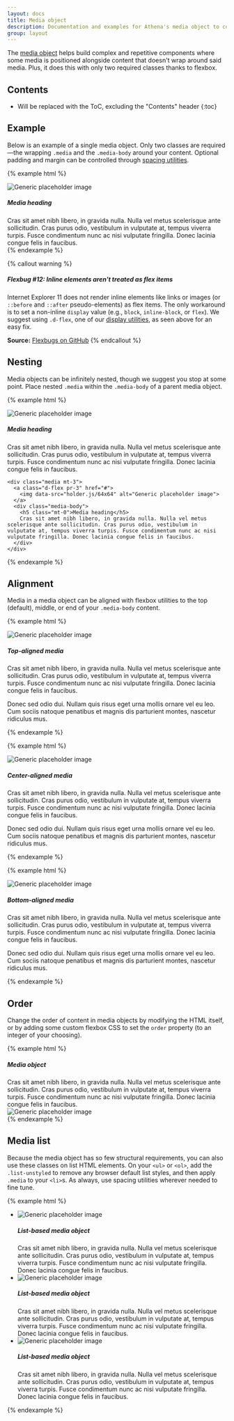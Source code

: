 ```yaml
---
layout: docs
title: Media object
description: Documentation and examples for Athena's media object to construct highly repetitive components like blog comments, tweets, and the like.
group: layout
---
```


The [media object](http://www.stubbornella.org/content/2010/06/25/the-media-object-saves-hundreds-of-lines-of-code/) helps build complex and repetitive components where some media is positioned alongside content that doesn't wrap around said media. Plus, it does this with only two required classes thanks to flexbox.


## Contents

* Will be replaced with the ToC, excluding the "Contents" header
{:toc}


## Example

Below is an example of a single media object. Only two classes are required—the wrapping `.media` and the `.media-body` around your content. Optional padding and margin can be controlled through [spacing utilities](/utilities/spacing/).

{% example html %}
<div class="media">
  <img class="d-flex mr-3" data-src="holder.js/64x64" alt="Generic placeholder image">
  <div class="media-body">
    <h5 class="mt-0">Media heading</h5>
    Cras sit amet nibh libero, in gravida nulla. Nulla vel metus scelerisque ante sollicitudin. Cras purus odio, vestibulum in vulputate at, tempus viverra turpis. Fusce condimentum nunc ac nisi vulputate fringilla. Donec lacinia congue felis in faucibus.
  </div>
</div>
{% endexample %}

{% callout warning %}
##### Flexbug #12: Inline elements aren't treated as flex items

Internet Explorer 11 does not render inline elements like links or images (or `::before` and `::after` pseudo-elements) as flex items. The only workaround is to set a non-inline `display` value (e.g., `block`, `inline-block`, or `flex`). We suggest using `.d-flex`, one of our [display utilities](/utilities/display-property/), as seen above for an easy fix.

**Source:** [Flexbugs on GitHub](https://github.com/philipwalton/flexbugs#12-inline-elements-are-not-treated-as-flex-items)
{% endcallout %}


## Nesting

Media objects can be infinitely nested, though we suggest you stop at some point. Place nested `.media` within the `.media-body` of a parent media object.

{% example html %}
<div class="media">
  <img class="d-flex mr-3" data-src="holder.js/64x64" alt="Generic placeholder image">
  <div class="media-body">
    <h5 class="mt-0">Media heading</h5>
    Cras sit amet nibh libero, in gravida nulla. Nulla vel metus scelerisque ante sollicitudin. Cras purus odio, vestibulum in vulputate at, tempus viverra turpis. Fusce condimentum nunc ac nisi vulputate fringilla. Donec lacinia congue felis in faucibus.

    <div class="media mt-3">
      <a class="d-flex pr-3" href="#">
        <img data-src="holder.js/64x64" alt="Generic placeholder image">
      </a>
      <div class="media-body">
        <h5 class="mt-0">Media heading</h5>
        Cras sit amet nibh libero, in gravida nulla. Nulla vel metus scelerisque ante sollicitudin. Cras purus odio, vestibulum in vulputate at, tempus viverra turpis. Fusce condimentum nunc ac nisi vulputate fringilla. Donec lacinia congue felis in faucibus.
      </div>
    </div>
  </div>
</div>
{% endexample %}


## Alignment

Media in a media object can be aligned with flexbox utilities to the top (default), middle, or end of your `.media-body` content.

{% example html %}
<div class="media">
  <img class="d-flex align-self-start mr-3" data-src="holder.js/64x64" alt="Generic placeholder image">
  <div class="media-body">
    <h5 class="mt-0">Top-aligned media</h5>
    <p>Cras sit amet nibh libero, in gravida nulla. Nulla vel metus scelerisque ante sollicitudin. Cras purus odio, vestibulum in vulputate at, tempus viverra turpis. Fusce condimentum nunc ac nisi vulputate fringilla. Donec lacinia congue felis in faucibus.</p>
    <p>Donec sed odio dui. Nullam quis risus eget urna mollis ornare vel eu leo. Cum sociis natoque penatibus et magnis dis parturient montes, nascetur ridiculus mus.</p>
  </div>
</div>
{% endexample %}

{% example html %}
<div class="media">
  <img class="d-flex align-self-center mr-3" data-src="holder.js/64x64" alt="Generic placeholder image">
  <div class="media-body">
    <h5 class="mt-0">Center-aligned media</h5>
    <p>Cras sit amet nibh libero, in gravida nulla. Nulla vel metus scelerisque ante sollicitudin. Cras purus odio, vestibulum in vulputate at, tempus viverra turpis. Fusce condimentum nunc ac nisi vulputate fringilla. Donec lacinia congue felis in faucibus.</p>
    <p class="mb-0">Donec sed odio dui. Nullam quis risus eget urna mollis ornare vel eu leo. Cum sociis natoque penatibus et magnis dis parturient montes, nascetur ridiculus mus.</p>
  </div>
</div>
{% endexample %}

{% example html %}
<div class="media">
  <img class="d-flex align-self-end mr-3" data-src="holder.js/64x64" alt="Generic placeholder image">
  <div class="media-body">
    <h5 class="mt-0">Bottom-aligned media</h5>
    <p>Cras sit amet nibh libero, in gravida nulla. Nulla vel metus scelerisque ante sollicitudin. Cras purus odio, vestibulum in vulputate at, tempus viverra turpis. Fusce condimentum nunc ac nisi vulputate fringilla. Donec lacinia congue felis in faucibus.</p>
    <p class="mb-0">Donec sed odio dui. Nullam quis risus eget urna mollis ornare vel eu leo. Cum sociis natoque penatibus et magnis dis parturient montes, nascetur ridiculus mus.</p>
  </div>
</div>
{% endexample %}


## Order

Change the order of content in media objects by modifying the HTML itself, or by adding some custom flexbox CSS to set the `order` property (to an integer of your choosing).

{% example html %}
<div class="media">
  <div class="media-body">
    <h5 class="mt-0 mb-1">Media object</h5>
    Cras sit amet nibh libero, in gravida nulla. Nulla vel metus scelerisque ante sollicitudin. Cras purus odio, vestibulum in vulputate at, tempus viverra turpis. Fusce condimentum nunc ac nisi vulputate fringilla. Donec lacinia congue felis in faucibus.
  </div>
  <img class="d-flex ml-3" data-src="holder.js/64x64" alt="Generic placeholder image">
</div>
{% endexample %}


## Media list

Because the media object has so few structural requirements, you can also use these classes on list HTML elements. On your `<ul>` or `<ol>`, add the `.list-unstyled` to remove any browser default list styles, and then apply `.media` to your `<li>`s. As always, use spacing utilities wherever needed to fine tune.

{% example html %}
<ul class="list-unstyled">
  <li class="media">
    <img class="d-flex mr-3" data-src="holder.js/64x64" alt="Generic placeholder image">
    <div class="media-body">
      <h5 class="mt-0 mb-1">List-based media object</h5>
      Cras sit amet nibh libero, in gravida nulla. Nulla vel metus scelerisque ante sollicitudin. Cras purus odio, vestibulum in vulputate at, tempus viverra turpis. Fusce condimentum nunc ac nisi vulputate fringilla. Donec lacinia congue felis in faucibus.
    </div>
  </li>
  <li class="media my-4">
    <img class="d-flex mr-3" data-src="holder.js/64x64" alt="Generic placeholder image">
    <div class="media-body">
      <h5 class="mt-0 mb-1">List-based media object</h5>
      Cras sit amet nibh libero, in gravida nulla. Nulla vel metus scelerisque ante sollicitudin. Cras purus odio, vestibulum in vulputate at, tempus viverra turpis. Fusce condimentum nunc ac nisi vulputate fringilla. Donec lacinia congue felis in faucibus.
    </div>
  </li>
  <li class="media">
    <img class="d-flex mr-3" data-src="holder.js/64x64" alt="Generic placeholder image">
    <div class="media-body">
      <h5 class="mt-0 mb-1">List-based media object</h5>
      Cras sit amet nibh libero, in gravida nulla. Nulla vel metus scelerisque ante sollicitudin. Cras purus odio, vestibulum in vulputate at, tempus viverra turpis. Fusce condimentum nunc ac nisi vulputate fringilla. Donec lacinia congue felis in faucibus.
    </div>
  </li>
</ul>
{% endexample %}
